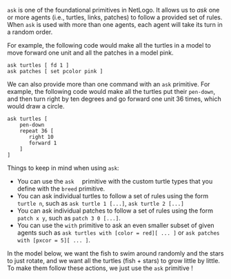 `ask` is one of the foundational primitives in NetLogo. It allows us to *ask* one or more agents (i.e., turtles, links, patches) to follow a provided set of rules. When `ask` is used with more than one agents, each agent will take its turn in a random order. 



For example, the following code would make all the turtles in a model to move forward one unit and all the patches in a model pink.

```
ask turtles [ fd 1 ] 
ask patches [ set pcolor pink ]
```



We can also provide more than one command with an `ask` primitive. For example, the following code would make all the turtles put their `pen-down`, and then turn right by ten degrees and go forward one unit 36 times, which would draw a circle.

```
ask turtles [
	pen-down
	repeat 36 [
	   right 10
	   forward 1
	]
]
```



Things to keep in mind when using `ask`: 

* You can use the `ask  ` primitive with the custom turtle types that you define with the `breed` primitive. 
* You can ask individual turtles to follow a set of rules using the form `turtle n`, such as `ask turtle 1 [...]`, `ask turtle 2 [...]`
* You can ask individual patches to follow a set of rules using the form `patch x y`, such as `patch 3 0 [...]`.
* You can use the `with` primitive to ask an even smaller subset of given agents such as `ask turtles with [color = red][ ... ]` or `ask patches with [pxcor = 5][ ... ]`.



In the model below, we want the fish to swim around randomly and the stars to just rotate, and we want all the turtles (fish + stars) to grow little by little. To make them follow these actions, we just use the `ask` primitive !